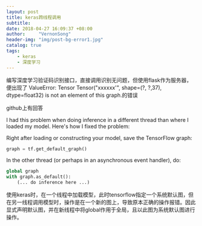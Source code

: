 ```yaml
---
layout: post
title: keras跨线程调用
subtitle:  
date: 2018-04-27 16:09:37 +08:00
author:     "VernonSong"
header-img: "img/post-bg-error1.jpg"
catalog: true
tags:
    - keras
    - 深度学习
---
```


编写深度学习验证码识别接口，直接调用识别无问题，但使用flask作为服务器，便出现了
ValueError: Tensor Tensor("xxxxxx'", shape=(?, ?,37), dtype=float32) is not an element of this graph.的错误

github上有回答

I had this problem when doing inference in a different thread than where I loaded my model. Here's how I fixed the problem:

Right after loading or constructing your model, save the TensorFlow graph:

```python
graph = tf.get_default_graph()
```

In the other thread \(or perhaps in an asynchronous event handler\), do:

```python
global graph
with graph.as_default():
    (... do inference here ...)
```

使用keras时，在一个线程中加载模型，此时tensorflow指定一个系统默认图，但在另一线程调用模型时，操作是在一个新的图上，导致原本正确的操作报错。因此显式声明默认图，并在新线程中将global作用于全局，且以此图为系统默认图进行操作。